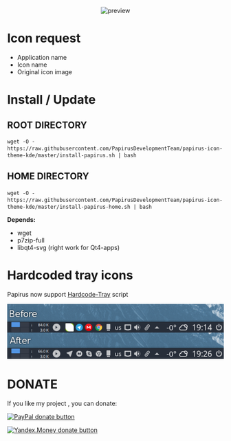 <p align="center">
  <img src="https://raw.githubusercontent.com/PapirusDevelopmentTeam/papirus-icon-theme-kde/master/preview.png" alt="preview"/>
</p>

# Icon request
- Application name
- Icon name
- Original icon image

# Install / Update
## ROOT DIRECTORY
```
wget -O - https://raw.githubusercontent.com/PapirusDevelopmentTeam/papirus-icon-theme-kde/master/install-papirus.sh | bash
```
## HOME DIRECTORY
```
wget -O - https://raw.githubusercontent.com/PapirusDevelopmentTeam/papirus-icon-theme-kde/master/install-papirus-home.sh | bash
```
**Depends:**
- wget
- p7zip-full
- libqt4-svg (right work for Qt4-apps)

# Hardcoded tray icons

Papirus now support [Hardcode-Tray](https://github.com/bil-elmoussaoui/Hardcode-Tray) script

![hardcode-tray](hardcode-tray-preview.png)

# DONATE
If you like my project , you can donate:

<span class="paypal"><a href="https://www.paypal.me/varlesh" title="Donate to this project using Paypal"><img src="https://www.paypalobjects.com/webstatic/mktg/Logo/pp-logo-100px.png" alt="PayPal donate button" /></a></span>

<span class="Yandex.Money"><a href="http://yasobe.ru/na/varlesh#form_submit" title="Donate to this project using Yandex.Money"><img src="https://money.yandex.ru/img/ym_logo.gif" alt="Yandex.Money donate button" /></a></span>
